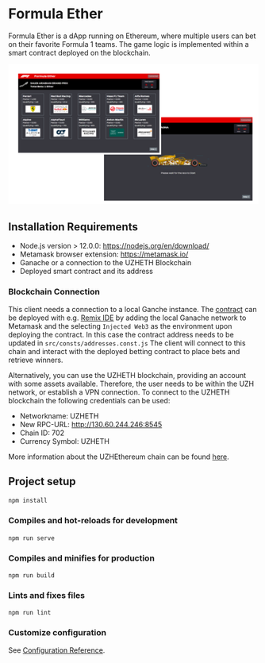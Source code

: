# Formula Ether

Formula Ether is a dApp running on Ethereum, where multiple users can bet on their favorite Formula 1 teams.
The game logic is implemented within a smart contract deployed on the blockchain.

![](resources/collage.png)

## Installation Requirements

- Node.js version > 12.0.0: https://nodejs.org/en/download/
- Metamask browser extension: https://metamask.io/
- Ganache or a connection to the UZHETH Blockchain
- Deployed smart contract and its address

### Blockchain Connection
This client needs a connection to a local Ganche instance. The [contract](https://github.com/janousy/formula-ether/blob/999193c500040612153204c28767041a0845942d/src/contracts/bettingContract.sol)
can be deployed with e.g. [Remix IDE](remix.ethereum.org) by adding the local Ganache network to Metamask and the selecting `Injected Web3`
as the environment upon deploying the contract. In this case the contract address needs to be updated in ```src/consts/addresses.const.js```
The client will connect to this chain and
interact with the deployed betting contract to place bets and retrieve winners.

Alternatively, you can use the UZHETH blockchain, providing an account with some assets available. 
Therefore, the user needs to be within the UZH network, or establish a VPN connection.
To connect to the UZHETH blockchain the following credentials can be used:
- Networkname: UZHETH
- New RPC-URL: http://130.60.244.246:8545
- Chain ID: 702
- Currency Symbol: UZHETH

More information about the UZHEthereum chain can be found [here](http://130.60.24.79:1234/?network=UZHETH).

## Project setup
```
npm install
```

### Compiles and hot-reloads for development
```
npm run serve
```

### Compiles and minifies for production
```
npm run build
```

### Lints and fixes files
```
npm run lint
```

### Customize configuration
See [Configuration Reference](https://cli.vuejs.org/config/).

